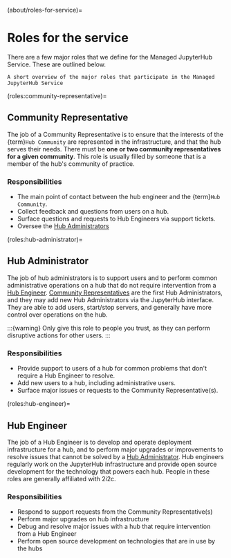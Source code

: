 (about/roles-for-service)=
# Roles for the service

There are a few major roles that we define for the Managed JupyterHub Service.
These are outlined below.

```{figure} https://drive.google.com/uc?export=download&id=1sT3pSgMePpsnQKUNih0gLUsJWqG2os1D
A short overview of the major roles that participate in the Managed JupyterHub Service
```

(roles:community-representative)=
## Community Representative

The job of a Community Representative is to ensure that the interests of the {term}`Hub Community` are represented in the infrastructure, and that the hub serves their needs.
There must be **one or two community representatives for a given community**.
This role is usually filled by someone that is a member of the hub's community of practice.

### Responsibilities

- The main point of contact between the hub engineer and the {term}`Hub Community`.
- Collect feedback and questions from users on a hub.
- Surface questions and requests to Hub Engineers via support tickets.
- Oversee the [Hub Administrators](roles:hub-administrator)


(roles:hub-administrator)=
## Hub Administrator

The job of hub administrators is to support users and to perform common administrative operations on a hub that do not require intervention from a [Hub Engineer](roles:hub-engineer).
[Community Representatives](roles:community-representative) are the first Hub Administrators, and they may add new Hub Administrators via the JupyterHub interface.
They are able to add users, start/stop servers, and generally have more control over operations on the hub.

:::{warning}
Only give this role to people you trust, as they can perform disruptive actions for other users.
:::

### Responsibilities

- Provide support to users of a hub for common problems that don't require a Hub Engineer to resolve.
- Add new users to a hub, including administrative users.
- Surface major issues or requests to the Community Representative(s).

(roles:hub-engineer)=
## Hub Engineer

The job of a Hub Engineer is to develop and operate deployment infrastructure for a hub, and to perform major upgrades or improvements to resolve issues that cannot be solved by a [Hub Administrator](roles:hub-administrator).
Hub engineers regularly work on the JupyterHub infrastructure and provide open source development for the technology that powers each hub.
People in these roles are generally affiliated with 2i2c.

### Responsibilities

- Respond to support requests from the Community Representative(s)
- Perform major upgrades on hub infrastructure
- Debug and resolve major issues with a hub that require intervention from a Hub Engineer
- Perform open source development on technologies that are in use by the hubs
